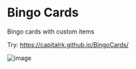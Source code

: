 # Bingo Cards
Bingo cards with custom items

Try: https://capitalrk.github.io/BingoCards/

![image](https://github.com/user-attachments/assets/a5bf73d2-4884-410e-8a6a-cdac935669dd)



